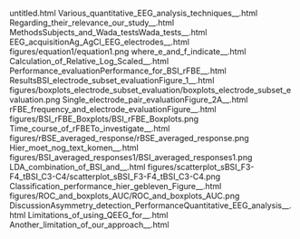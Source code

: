 untitled.html
Various_quantitative_EEG_analysis_techniques__.html
Regarding_their_relevance_our_study__.html
MethodsSubjects_and_Wada_testsWada_tests__.html
EEG_acquisitionAg_AgCl_EEG_electrodes__.html
figures/equation1/equation1.png
where_e_and_f_indicate__.html
Calculation_of_Relative_Log_Scaled__.html
Performance_evaluationPerformance_for_BSI_rFBE__.html
ResultsBSI_electrode_subset_evaluationFigure_1__.html
figures/boxplots_electrode_subset_evaluation/boxplots_electrode_subset_evaluation.png
Single_electrode_pair_evaluationFigure_2A__.html
rFBE_frequency_and_electrode_evaluationFigure__.html
figures/BSI_rFBE_Boxplots/BSI_rFBE_Boxplots.png
Time_course_of_rFBETo_investigate__.html
figures/rBSE_averaged_response/rBSE_averaged_response.png
Hier_moet_nog_text_komen__.html
figures/BSI_averaged_responses1/BSI_averaged_responses1.png
LDA_combination_of_BSI_and__.html
figures/scatterplot_sBSI_F3-F4_tBSI_C3-C4/scatterplot_sBSI_F3-F4_tBSI_C3-C4.png
Classification_performance_hier_gebleven_Figure__.html
figures/ROC_and_boxplots_AUC/ROC_and_boxplots_AUC.png
DiscussionAsymmetry_detection_PerformanceQuantitative_EEG_analysis__.html
Limitations_of_using_QEEG_for__.html
Another_limitation_of_our_approach__.html
